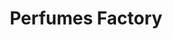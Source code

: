 ---
title: "Perfumes Factory"
url: /caracas/perfumes-factory-avenida-principal-de-propatria/
shop: perfumería
---
